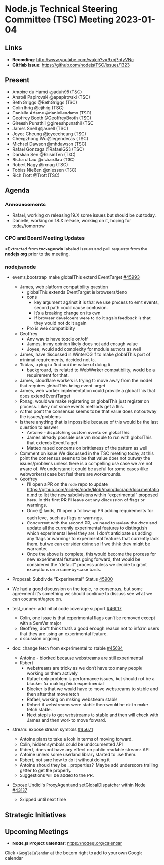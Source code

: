 # Node.js Technical Steering Committee (TSC) Meeting 2023-01-04

## Links

* **Recording**:  <http://www.youtube.com/watch?v=9xnj2ntyVNc>
* **GitHub Issue**: <https://github.com/nodejs/TSC/issues/1323>

## Present

* Antoine du Hamel @aduh95 (TSC)
* Anatoli Papirovski @apapirovski (TSC)
* Beth Griggs @BethGriggs (TSC)
* Colin Ihrig @cjihrig (TSC)
* Danielle Adams @danielleadams (TSC)
* Geoffrey Booth @GeoffreyBooth (TSC)
* Gireesh Punathil @gireeshpunathil (TSC)
* James Snell @jasnell (TSC)
* Joyee Cheung @joyeecheung (TSC)
* Chengzhong Wu @legendecas (TSC)
* Michael Dawson @mhdawson (TSC)
* Rafael Gonzaga @RafaelGSS (TSC)
* Darshan Sen @RaisinTen (TSC)
* Richard Lau @richardlau (TSC)
* Robert Nagy @ronag (TSC)
* Tobias Nießen @tniessen (TSC)
* Rich Trott @Trott (TSC)

## Agenda

### Announcements

* Rafael, working on releasing 19.X some issues but should be out today.
* Danielle, working on 18.X release, working on it, hoping for today/tomorrow

### CPC and Board Meeting Updates

*Extracted from **tsc-agenda** labeled issues and pull requests from the **nodejs org** prior to the meeting.

### nodejs/node

* events,bootstrap: make globalThis extend EventTarget [#45993](https://github.com/nodejs/node/pull/45993)
  * James, web platform compatibility question
    * globalThis extends EventTarget in browsers/deno
    * cons
      * key argument against it is that we use process to emit events, second path could
        cause confusion.
      * It’s a breaking change on its own
      * If browser developers were to do it again feedback is that they would not do it again
    * Pro is web compatibility
  * Geoffrey
    * Any way to have toggle on/off
    * James, in my opinion likely does not add enough value
    * Joyee, would add complexity for module authors as well
  * James, have discussed in WinterCG if to make globalThis part of minimal
    requirements, decided not to.
  * Tobias, trying to find out the value of doing it.
    * background, its related to WebWorker compatibility, would be a requirement for that.
  * James, cloudflare workers is trying to move away from the model that requires globalThis
    being event target.
  * James, web worker implementation could provide a globalThis that does extend EventTarget
  * Ronag, would we make registering on globalThis just register on process. Likely not since
    events methods get a this.
  * At this point the consensus seems to be that value does not outway the issues/problems
  * Is there anything that is impossible because of this would be the last question to answer
    * Antoine - dispatching custom events on globalThis
    * James already possible use vm module to run with globalThis that extends EventTarget
    * Matteo raised concerns on brittleness of the pattern as well
  * Comment on issue
    We discussed in the TSC meeting today, at this point the consensus seems to be that value
    does not outway the issues/problems unless there is a compelling use case we are not aware
    of. We understand it could be useful for some cases (like webworkers) case but feel there are
    workarounds.
  * Geoffrey
    * I’ll open a PR on the `node` repo to update  
      <https://github.com/nodejs/node/blob/main/doc/api/documentation.md> to list the new
      subdivisions within “experimental” proposed here. In this first PR I’ll leave out any discussion
      of flags or warnings.
    * Once ☝️ lands, I’ll open a follow-up PR adding requirements for each level, such as flags or
      warnings.
    * Concurrent with the second PR, we need to review the docs and update all the currently
      experimental features to distinguish which experimental level they are. I don’t anticipate us
      adding any flags or warnings to experimental features that currently lack them, but we can
      consider doing so if we think they might be warranted.
    * Once the above is complete, this would become the process for new experimental features
      going forward, that would be considered the “default” process unless we decide to grant
      exceptions on a case-by-case basis.

* Proposal: Subdivide “Experimental” Status [45900](https://github.com/nodejs/node/discussions/45900)
* We had a good discussion on the topic, no consensus, but some agreement it’s something
    we should continue to discuss see what we can document/agree on.

* test_runner: add initial code coverage support [#46017](https://github.com/nodejs/node/pull/46017)
  * Colin, one issue is that experimental flags can’t be removed except with a SemVer major
  * Geoffrey, don’t think that’s a good enough reason not to inform users that they are using an
     experimental feature.
  * discussion ongoing

* doc: change fetch from experimental to stable [#45684](https://github.com/nodejs/node/pull/45684)
  * Antoine - blocked because webstreams are still experimental
  * Robert
    * webstreams are tricky as we don’t have too many people working on them actively
    * Rafael only problem is performance issues, but should not be a blocker for making
       fetch experimental
    * Blocker is that we would have to move webstreams to stable and then after that move fetch
    * Rafael, working on making webstream stable
    * Robert if webstreams were stable then would be ok to make fetch stable.
    * Next step is to get webstreams to stable and then will check with James and then work to
        move forward.

* stream: expose stream symbols [#45671](https://github.com/nodejs/node/pull/45671)
  * Antoine plans to take a look in terms of moving forward.
  * Colin, hidden symbols could be undocumented API
  * Robert, does not have any effect on public readable streams API
  * Antoine unless some userland library started to use them.
  * Robert, not sure how to do it without doing it
  * Antoine should they be _ properties?.  Maybe add underscore trailing getter to get the properly.
  * Suggestions will be added to the PR.

* Expose Undici's ProxyAgent and setGlobalDispatcher within Node [#43187](https://github.com/nodejs/node/issues/43187)
  * Skipped until next time

## Strategic Initiatives

## Upcoming Meetings

* **Node.js Project Calendar**: <https://nodejs.org/calendar>

Click `+GoogleCalendar` at the bottom right to add to your own Google calendar.

